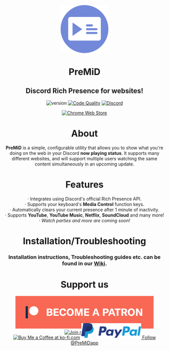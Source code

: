 
<div align="center">

<img src=".github/Logo.png" width="150px" draggable="false"><br>

# PreMiD

## Discord Rich Presence for websites!

![version](https://img.shields.io/badge/Version-2.0-brightgreen.svg?style=for-the-badge)
[![Code Quality](https://img.shields.io/codacy/grade/832995dd22a2428ba9d280ce1adefb87/master.svg?style=for-the-badge)](https://www.codacy.com/project/Timeraa/PreMiD/dashboard?utm_source=github.com&utm_medium=referral&utm_content=PreMiD/PreMiD&utm_campaign=Badge_Grade_Dashboard&branchId=10584370)
[![Discord](https://img.shields.io/discord/493130730549805057.svg?style=for-the-badge)](https://discord.gg/WvfVZ8T)

[![Chrome Web Store](https://img.shields.io/chrome-web-store/d/agjnjboanicjcpenljmaaigopkgdnihi.svg?label=Chrome&logo=google%20chrome&logoColor=white&colorA=4285F4&style=for-the-badge)](https://chrome.google.com/webstore/detail/premid/agjnjboanicjcpenljmaaigopkgdnihi)

# About

**PreMiD** is a simple, configurable utility that allows you to show what you're doing on the web in your Discord **now playing status**. It supports many different websites, and will support multiple users watching the same content simultaneously in an upcoming update.

# Features

· Integrates using Discord's official Rich Presence API.<br>
· Supports your keyboard's **Media Control** function keys.<br>
· Automatically clears your current presence after 1 minute of inactivity.<br>
· Supports **YouTube**, **YouTube Music**, **Netflix**, **SoundCloud** and many more!<br>
· _Watch parties and more are coming soon!_

# Installation/Troubleshooting

### Installation instructions, Troubleshooting guides etc. can be found in our [**Wiki**](https://wiki.premid.app).

# Support us

  <div style="height:75px">
    <a target="_blank" href="https://www.patreon.com/bePatron?u=4610890" data-patreon-widget-type="become-patron-button">
      <img src=".github/Patreon.png" draggable="false" alt="Support me on Patreon!">
    </a>
    <a target="_blank" href="https://discord.gg/WvfVZ8T" title="Join our Discord!">
      <img draggable="false" src="https://discordapp.com/api/guilds/493130730549805057/widget.png?style=banner2" draggable="false" alt="Join my Discord!">
    </a>
  </div>
  <div style="margin-top:10px; height: 50px">
    <a target="_blank" href="https://ko-fi.com/E1E1HLLE">
      <img draggable="false" src='https://az743702.vo.msecnd.net/cdn/kofi1.png?v=0' alt='Buy Me a Coffee at ko-fi.com' /></a>
    <a target="_blank" href="https://www.paypal.com/cgi-bin/webscr?cmd=_s-xclick&hosted_button_id=ZU8Q766ACS2WS&lc=US">
      <img height="100%" src=".github/PayPal.svg" draggable="false" alt="PayPal">
    </a>
    <a href="https://twitter.com/PreMiDapp?ref_src=twsrc%5Etfw" class="twitter-follow-button" data-show-count="false">Follow @PreMiDapp</a><script async src="https://platform.twitter.com/widgets.js" charset="utf-8"></script>
  </div>
</div>
